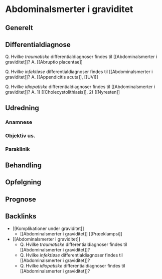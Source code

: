 # Abdominalsmerter i graviditet
## Generelt


## Differentialdiagnose
Q. Hvilke *traumatiske* differentialdiagnoser findes til [[Abdominalsmerter i graviditet]]?
A. [[Abruptio placentae]]

Q. Hvilke *infektiøse* differentialdiagnoser findes til [[Abdominalsmerter i graviditet]]?
A. [[Appendicitis acuta]], [[UVI]]

Q. Hvilke *idiopatiske* differentialdiagnoser findes til [[Abdominalsmerter i graviditet]]?
A. 1) [[Cholecystolithiasis]], 2) [[Nyresten]]


## Udredning
### Anamnese

### Objektiv us.

### Paraklinik

## Behandling


## Opfølgning


## Prognose


## Backlinks
* [[Komplikationer under graviditet]]
	* [[Abdominalsmerter i graviditet]]
	[[Præeklampsi]]
* [[Abdominalsmerter i graviditet]]
	* Q. Hvilke *traumatiske* differentialdiagnoser findes til [[Abdominalsmerter i graviditet]]?
	* Q. Hvilke *infektiøse* differentialdiagnoser findes til [[Abdominalsmerter i graviditet]]?
	* Q. Hvilke *idiopatiske* differentialdiagnoser findes til [[Abdominalsmerter i graviditet]]?

<!-- #anki/tag/med/gp #anki/deck/Medicine #anki/tag/med/Gynecology -->

<!-- {BearID:93A9BAE5-F598-44FB-B07F-818ACDE47A70-97624-0000AD47BED668CD} -->
